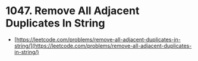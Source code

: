 # 1047. Remove All Adjacent Duplicates In String

- [https://leetcode.com/problems/remove-all-adjacent-duplicates-in-string/](https://leetcode.com/problems/remove-all-adjacent-duplicates-in-string/)
